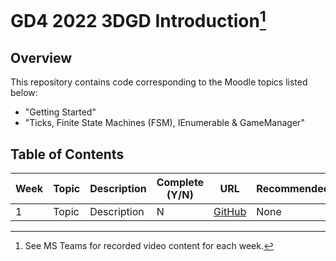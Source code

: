 # GD4 2022 3DGD Introduction[^1]

## Overview ##
This repository contains code corresponding to the Moodle topics listed below:
- "Getting Started"
- "Ticks, Finite State Machines (FSM), IEnumerable & GameManager"

## Table of Contents ##
| Week | Topic | Description | Complete (Y/N) | URL | Recommended | 
| ---------------- | --------------- | --------------- | --------------- | --------------- | --------------- |
| 1 | Topic | Description | N | [GitHub](https://github.com/nmcguinness/GD4_2022_3DGD_Introduction.git) | None | 

[^1]: See MS Teams for recorded video content for each week.
